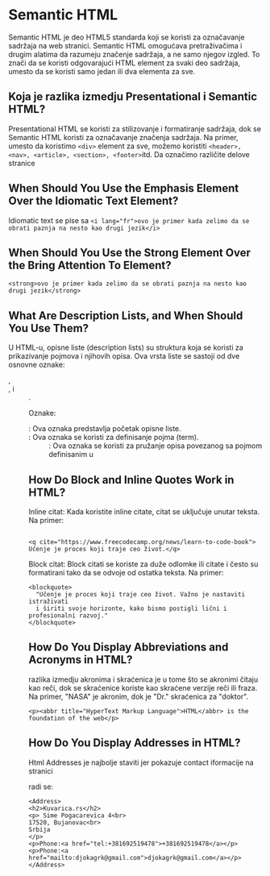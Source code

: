 # Semantic HTML

Semantic HTML je deo HTML5 standarda koji se koristi za označavanje sadržaja na
web stranici. Semantic HTML omogućava pretraživačima i drugim alatima da
razumeju značenje sadržaja, a ne samo njegov izgled. To znači da se koristi
odgovarajući HTML element za svaki deo sadržaja, umesto da se koristi samo
jedan ili dva elementa za sve.

## Koja je razlika izmedju Presentational i Semantic HTML?

Presentational HTML se koristi za stilizovanje i formatiranje sadržaja, dok se
Semantic HTML koristi za označavanje značenja sadržaja. Na primer, umesto da
koristimo `<div>` element za sve, možemo koristiti
`<header>, <nav>, <article>, <section>, <footer>`itd.
Da označimo različite delove stranice

## When Should You Use the Emphasis Element Over the Idiomatic Text Element?

Idiomatic text se pise sa `<i lang="fr">ovo je primer kada zelimo da se
obrati paznja na nesto kao drugi jezik</i>`

## When Should You Use the Strong Element Over the Bring Attention To Element?

`<strong>ovo je primer kada zelimo da se obrati paznja na nesto kao drugi jezik</strong>`

## What Are Description Lists, and When Should You Use Them?

U HTML-u, opisne liste (description lists) su struktura koja se koristi za
prikazivanje pojmova i njihovih opisa. Ova vrsta liste se sastoji od dve
osnovne oznake: <dl>, <dt>, i <dd>.

Oznake:

<dl>: Ova oznaka predstavlja početak opisne liste.

<dt>: Ova oznaka se koristi za definisanje pojma (term).

<dd>: Ova oznaka se koristi za pružanje opisa povezanog sa pojmom
definisanim u <dt>

## How Do Block and Inline Quotes Work in HTML?

Inline citat:
Kada koristite inline citate, citat se uključuje unutar teksta. Na primer:

```

<q cite="https://www.freecodecamp.org/news/learn-to-code-book">
Učenje je proces koji traje ceo život.</q>
```

Block citat:
Block citati se koriste za duže odlomke ili citate i često su formatirani
tako da se odvoje od ostatka teksta. Na primer:

```
<blockquote>
  "Učenje je proces koji traje ceo život. Važno je nastaviti istraživati
  i širiti svoje horizonte, kako bismo postigli lični i profesionalni razvoj."
</blockquote>
```

## How Do You Display Abbreviations and Acronyms in HTML?

razlika izmedju akronima i skraćenica je u tome što se akronimi čitaju kao reči, dok se skraćenice koriste kao skraćene verzije reči ili fraza. Na primer, "NASA" je akronim, dok je "Dr." skraćenica za "doktor".

```
<p><abbr title="HyperText Markup Language">HTML</abbr> is the foundation of the web</p>
```
## How Do You Display Addresses in HTML? 
Html Addresses je najbolje staviti jer pokazuje contact iformacije na stranici 

radi se: 
```` 
<Address>
<h2>Kuvarica.rs</h2>
<p> Sime Pogacarevica 4<br>
17520, Bujanovac<br>
Srbija
</p>
<p>Phone:<a href="tel:+381692519478">+381692519478</a></p>
<p>Phone:<a href="mailto:djokagrk@gmail.com">djokagrk@gmail.com</a></p>
</Address> 
````


























